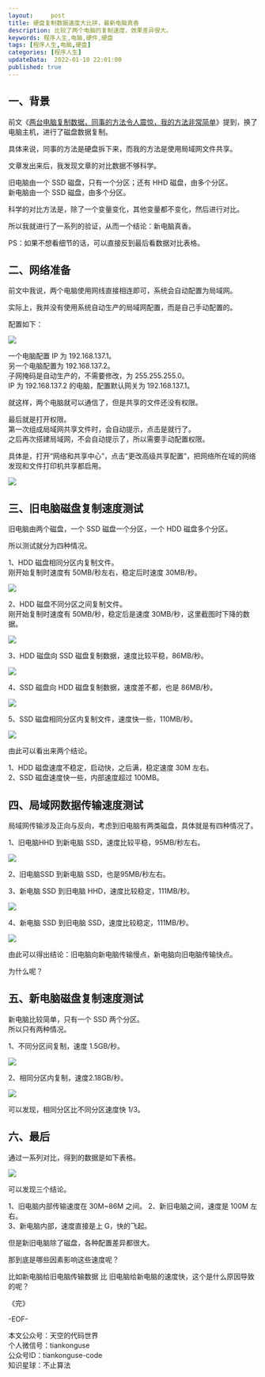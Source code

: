 ```yaml
---   
layout:     post  
title: 硬盘复制数据速度大比拼，最新电脑真香  
description: 比较了两个电脑的复制速度，效果差异很大。       
keywords: 程序人生,电脑,硬件,硬盘  
tags: [程序人生,电脑,硬盘]    
categories: [程序人生]  
updateData:  2022-01-10 22:01:00  
published: true  
---  
```



## 一、背景  


前文《[两台电脑复制数据，同事的方法令人震惊，我的方法非常简单](https://mp.weixin.qq.com/s/USQPHXcE2rE32Cln39Zv1g)》提到，换了电脑主机，进行了磁盘数据复制。  


具体来说，同事的方法是硬盘拆下来，而我的方法是使用局域网文件共享。  



文章发出来后，我发现文章的对比数据不够科学。  


旧电脑由一个 SSD 磁盘，只有一个分区；还有 HHD 磁盘，由多个分区。  
新电脑由一个 SSD 磁盘，由多个分区。   


科学的对比方法是，除了一个变量变化，其他变量都不变化，然后进行对比。  

 
所以我就进行了一系列的验证，从而一个结论：新电脑真香。  


PS：如果不想看细节的话，可以直接反到最后看数据对比表格。  



## 二、网络准备  


前文中我说，两个电脑使用网线直接相连即可，系统会自动配置为局域网。  


实际上，我并没有使用系统自动生产的局域网配置，而是自己手动配置的。  


配置如下：  


![](https://res2022.tiankonguse.com/images/2022/01/10/001.png) 



一个电脑配置 IP 为 192.168.137.1。  
另一个电脑配置为 192.168.137.2。  
子网掩码是自动生产的，不需要修改，为 255.255.255.0。  
IP 为 192.168.137.2 的电脑，配置默认网关为 192.168.137.1。  


就这样，两个电脑就可以通信了，但是共享的文件还没有权限。  


最后就是打开权限。  
第一次组成局域网共享文件时，会自动提示，点击是就行了。  
之后再次搭建局域网，不会自动提示了，所以需要手动配置权限。  


具体是，打开“网络和共享中心”，点击“更改高级共享配置”，把网络所在域的网络发现和文件打印机共享都启用。  



![](https://res2022.tiankonguse.com/images/2022/01/10/002.png) 



## 三、旧电脑磁盘复制速度测试  


旧电脑由两个磁盘，一个 SSD 磁盘一个分区，一个 HDD 磁盘多个分区。  


所以测试就分为四种情况。  


1、HDD 磁盘相同分区内复制文件。  
刚开始复制时速度有 50MB/秒左右，稳定后时速度 30MB/秒。  


![](https://res2022.tiankonguse.com/images/2022/01/10/003.png) 


2、HDD 磁盘不同分区之间复制文件。  
刚开始复制时速度有 50MB/秒，稳定后是速度 30MB/秒，这里截图时下降的数据。    


![](https://res2022.tiankonguse.com/images/2022/01/10/004.png) 


3、HDD 磁盘向 SSD 磁盘复制数据，速度比较平稳，86MB/秒。   


![](https://res2022.tiankonguse.com/images/2022/01/10/005.png) 


4、SSD 磁盘向 HDD 磁盘复制数据，速度差不都，也是 86MB/秒。 


![](https://res2022.tiankonguse.com/images/2022/01/10/005.png) 


5、SSD 磁盘相同分区内复制文件，速度快一些，110MB/秒。  


![](https://res2022.tiankonguse.com/images/2022/01/10/006.png) 



由此可以看出来两个结论。  


1、HDD 磁盘速度不稳定，启动快，之后满，稳定速度 30M 左右。    
2、SSD 磁盘速度快一些，内部速度超过 100MB。   



## 四、局域网数据传输速度测试


局域网传输涉及正向与反向，考虑到旧电脑有两类磁盘，具体就是有四种情况了。  


1、旧电脑HHD 到新电脑 SSD，速度比较平稳，95MB/秒左右。  


![](https://res2022.tiankonguse.com/images/2022/01/10/007.png) 


2、旧电脑SSD 到新电脑 SSD，也是95MB/秒左右。  


3、新电脑 SSD 到旧电脑 HHD，速度比较稳定，111MB/秒。  


![](https://res2022.tiankonguse.com/images/2022/01/10/008.png) 


4、新电脑 SSD 到旧电脑 SSD，速度比较稳定，111MB/秒。  


![](https://res2022.tiankonguse.com/images/2022/01/10/009.png) 


由此可以得出结论：旧电脑向新电脑传输慢点，新电脑向旧电脑传输快点。  


为什么呢？  


## 五、新电脑磁盘复制速度测试 


新电脑比较简单，只有一个 SSD 两个分区。  
所以只有两种情况。  


1、不同分区间复制，速度 1.5GB/秒。  


![](https://res2022.tiankonguse.com/images/2022/01/10/010.png) 


2、相同分区内复制，速度2.18GB/秒。  


![](https://res2022.tiankonguse.com/images/2022/01/10/011.png) 


可以发现，相同分区比不同分区速度快 1/3。  


## 六、最后  



通过一系列对比，得到的数据是如下表格。  
 

![](https://res2022.tiankonguse.com/images/2022/01/10/012.png) 



可以发现三个结论。  


1、旧电脑内部传输速度在 30M~86M 之间。 
2、新旧电脑之间，速度是 100M 左右。  
3、新电脑内部，速度直接是上 G，快的飞起。  


但是新旧电脑除了磁盘，各种配置差异都很大。  


那到底是哪些因素影响这些速度呢？  


比如新电脑给旧电脑传输数据 比 旧电脑给新电脑的速度快，这个是什么原因导致的呢？  





《完》  


-EOF-  



本文公众号：天空的代码世界  
个人微信号：tiankonguse  
公众号ID：tiankonguse-code  
知识星球：不止算法  

